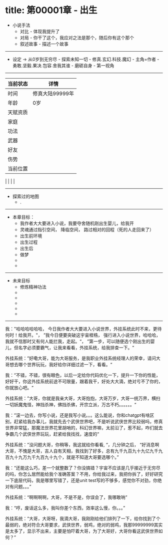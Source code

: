 # title: 第00001章 - 出生

- 小说手法
    - 对比 - 体现我提升了
    - 对局 - 你干了这个，我应对之法是那个，随后你有这个那个
    - 叙述故事 - 描述一个故事

------------------------------------------------------------------------

- 设定 -> 从0岁到无穷尽 - 探索未知一切 - 修真.玄幻.科技.魔幻 - 主角=作者 - 勇敢.坚毅.果决.包容.舍我其谁 - 磨砺自身 - 第一视角

------------------------------------------------------------------------

| 当前状态 | 详情 |
|---------|-----|
时间    | 修真大陆99999年
年龄    | 0岁 
天赋资质 | 
家庭    |  
功法    |  
武器    |  
好友    |  
伤势    |
当前位置 | 
| 
| 
| 
| 

------------------------------------------------------------------------

- 探索过的地图
    - .

------------------------------------------------------------------------

- 本章目标：
    - 我作者大大要进入小说，我要夺舍随机刚出生婴儿，给我开
    - 灵魂通过指引空间， 降临空间， 路过相对的回程（死的人走回来了）
    - 出生前环境
    - 出生过程
    - 出生后
    - 做梦
    - 
    - 


------------------------------------------------------------------------

- 未来目标
    - 修炼精神功法
    - 
    - 
    - 
    - 
    - 

------------------------------------------------------------------------

我："哈哈哈哈哈哈， 今日我作者大大要进入小说世界，外挂系统此时不来，更待何时！给我开。"， ”我今日便要突破这宇宙桎梏， 强行进入小说世界，哈哈哈，我就不信那时又有何人能拦我，走起。“， ”第一步，可以随便选个刚出生的婴儿，但名字必须要霸气，让我来看看，外挂系统，给我排查一下。“

外挂系统：”好嘞大哥，能为大哥服务，是我职业外挂系统经理人的荣幸，请问大哥想去哪个世界玩玩，我好给你详细过滤一下，看看。“

我：”不错，不错，很有眼色，以后一定给你代码优化一下，提升一下你的性能，好好干，你这外挂系统前途不可限量，跟着我干，好处大大滴，绝对亏不了你的，你就放心吧。“

外挂系统：”大哥，你就是我亲大哥，大哥抱抱，大哥万岁，大哥一统万界，横扫一切妖魔鬼怪，神挡杀神，佛挡杀佛，开宗立派，万古不朽。。。。。。“

我：”滚一边去，你写小说，还是我写小说。。。这么能说，你和chatgpt有啥区别，赶紧给我办事儿，我就先去个武侠世界吧，不是听说武侠世界比较弱吗，修真世界非常猛，那魔法世界花里胡哨的，科幻世界嘛，太前沿了，惹不起，咋们就去争霸几个武侠世界玩玩，赶紧给我找找，速度的“

外挂系统：”没问题大哥，你稍等，我这就给你看看, “，几分钟之后， “好消息啊大哥，不愧是大哥，吉人自有天相，我找到了好多，总有九千九百九十九亿九千九百九十九万九千九百九十九个，就是不知道大哥要选哪个。”

我：“还能这么巧，差一个就整数了？你没搞错？宇宙不应该是几乎接近于无穷尽的吗，你怎么居然能给我个准确答案？不用，你给我过来，我把你拆了，好好研究一下底层代码，我是哪里写错了，还是unit test写的不够多，感觉你不对劲，你绝对有问题。。。”

外挂系统：“啊啊啊啊，大哥，不是不是，你误会了，我哪敢呐”

我：“哼，废话这么多，我叫你差个东西，效率这么慢，你。。。”

外挂系统：“大哥，大哥呀，我滴大哥，我刚刚给他们排列了一下，给你找到了个最弱的，绝对符合大哥要求，武侠世界，弱鸡，绝对的弱鸡，我那99999999其实是太多了，显示不出来，主要是怕吓着大哥，为了大哥好，大哥你看这武侠世界如何？”